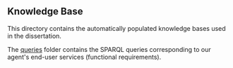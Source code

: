 ## Knowledge Base
This directory contains the automatically populated knowledge bases used in the dissertation.

The [queries](../knowledgebase/queries) folder contains the SPARQL queries corresponding to our agent's end-user services (functional requirements).
